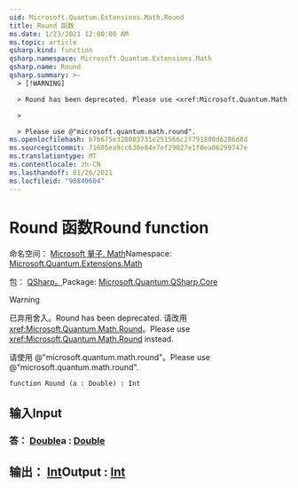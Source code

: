 ```yaml
---
uid: Microsoft.Quantum.Extensions.Math.Round
title: Round 函数
ms.date: 1/23/2021 12:00:00 AM
ms.topic: article
qsharp.kind: function
qsharp.namespace: Microsoft.Quantum.Extensions.Math
qsharp.name: Round
qsharp.summary: >-
  > [!WARNING]

  > Round has been deprecated. Please use <xref:Microsoft.Quantum.Math.Round> instead.

  >

  > Please use @"microsoft.quantum.math.round".
ms.openlocfilehash: b7b675e328003731e251566c2f791808d6286d8d
ms.sourcegitcommit: 71605ea9cc630e84e7ef29027e1f0ea06299747e
ms.translationtype: MT
ms.contentlocale: zh-CN
ms.lasthandoff: 01/26/2021
ms.locfileid: "98849604"
---
```

# <a name="round-function"></a><span data-ttu-id="605b0-102">Round 函数</span><span class="sxs-lookup"><span data-stu-id="605b0-102">Round function</span></span>

<span data-ttu-id="605b0-103">命名空间： [Microsoft 量子. Math](xref:Microsoft.Quantum.Extensions.Math)</span><span class="sxs-lookup"><span data-stu-id="605b0-103">Namespace: [Microsoft.Quantum.Extensions.Math](xref:Microsoft.Quantum.Extensions.Math)</span></span>

<span data-ttu-id="605b0-104">包： [QSharp。](https://nuget.org/packages/Microsoft.Quantum.QSharp.Core)</span><span class="sxs-lookup"><span data-stu-id="605b0-104">Package: [Microsoft.Quantum.QSharp.Core](https://nuget.org/packages/Microsoft.Quantum.QSharp.Core)</span></span>


> [!WARNING]
> <span data-ttu-id="605b0-105">已弃用舍入。</span><span class="sxs-lookup"><span data-stu-id="605b0-105">Round has been deprecated.</span></span> <span data-ttu-id="605b0-106">请改用 <xref:Microsoft.Quantum.Math.Round>。</span><span class="sxs-lookup"><span data-stu-id="605b0-106">Please use <xref:Microsoft.Quantum.Math.Round> instead.</span></span>
>
> <span data-ttu-id="605b0-107">请使用 @"microsoft.quantum.math.round"。</span><span class="sxs-lookup"><span data-stu-id="605b0-107">Please use @"microsoft.quantum.math.round".</span></span>



```qsharp
function Round (a : Double) : Int
```


## <a name="input"></a><span data-ttu-id="605b0-108">输入</span><span class="sxs-lookup"><span data-stu-id="605b0-108">Input</span></span>

### <a name="a--double"></a><span data-ttu-id="605b0-109">答： [Double](xref:microsoft.quantum.lang-ref.double)</span><span class="sxs-lookup"><span data-stu-id="605b0-109">a : [Double](xref:microsoft.quantum.lang-ref.double)</span></span>





## <a name="output--int"></a><span data-ttu-id="605b0-110">输出： [Int](xref:microsoft.quantum.lang-ref.int)</span><span class="sxs-lookup"><span data-stu-id="605b0-110">Output : [Int](xref:microsoft.quantum.lang-ref.int)</span></span>

